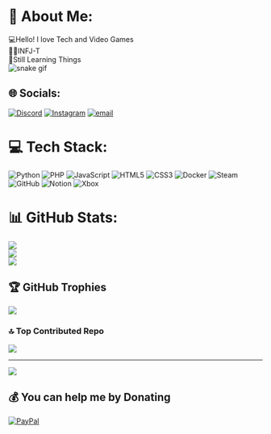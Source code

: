 # 💫 About Me:
💻Hello! I love Tech and Video Games<br>🧑🏻INFJ-T<br>🌱Still Learning Things<br>
![snake gif](https://github.com/Aaron2657/Aaron2657/blob/output/snake.svg)
## 🌐 Socials:
[![Discord](https://img.shields.io/badge/Discord-%237289DA.svg?logo=discord&logoColor=white)](https://discord.gg/styrax1) [![Instagram](https://img.shields.io/badge/Instagram-%23E4405F.svg?logo=Instagram&logoColor=white)](https://instagram.com/la.mortzxc) [![email](https://img.shields.io/badge/Email-D14836?logo=gmail&logoColor=white)](mailto:aaronteston7@gmail.com) 

# 💻 Tech Stack:
![Python](https://img.shields.io/badge/python-3670A0?style=flat&logo=python&logoColor=ffdd54) ![PHP](https://img.shields.io/badge/php-%23777BB4.svg?style=flat&logo=php&logoColor=white) ![JavaScript](https://img.shields.io/badge/javascript-%23323330.svg?style=flat&logo=javascript&logoColor=%23F7DF1E) ![HTML5](https://img.shields.io/badge/html5-%23E34F26.svg?style=flat&logo=html5&logoColor=white) ![CSS3](https://img.shields.io/badge/css3-%231572B6.svg?style=flat&logo=css3&logoColor=white) ![Docker](https://img.shields.io/badge/docker-%230db7ed.svg?style=flat&logo=docker&logoColor=white) ![Steam](https://img.shields.io/badge/steam-%23000000.svg?style=flat&logo=steam&logoColor=white) ![GitHub](https://img.shields.io/badge/github-%23121011.svg?style=flat&logo=github&logoColor=white) ![Notion](https://img.shields.io/badge/Notion-%23000000.svg?style=flat&logo=notion&logoColor=white) ![Xbox](https://img.shields.io/badge/xbox-%23107C10.svg?style=flat&logo=xbox&logoColor=white)
# 📊 GitHub Stats:
![](https://github-readme-stats.vercel.app/api?username=Aaron2657&theme=dark&hide_border=false&include_all_commits=true&count_private=true)<br/>
![](https://nirzak-streak-stats.vercel.app/?user=Aaron2657&theme=dark&hide_border=false)<br/>
![](https://github-readme-stats.vercel.app/api/top-langs/?username=Aaron2657&theme=dark&hide_border=false&include_all_commits=true&count_private=true&layout=compact)

## 🏆 GitHub Trophies
![](https://github-profile-trophy.vercel.app/?username=Aaron2657&theme=radical&no-frame=false&no-bg=true&margin-w=4)

### 🔝 Top Contributed Repo
![](https://github-contributor-stats.vercel.app/api?username=Aaron2657&limit=5&theme=shadow_blue&combine_all_yearly_contributions=true)

---
[![](https://visitcount.itsvg.in/api?id=Aaron2657&icon=3&color=2)](https://visitcount.itsvg.in)

  ## 💰 You can help me by Donating
  [![PayPal](https://img.shields.io/badge/PayPal-00457C?style=for-the-badge&logo=paypal&logoColor=white)](https://paypal.me/https://www.paypal.me/AaronTeston) 

  
